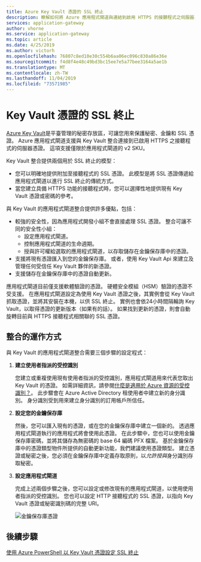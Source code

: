 ```yaml
---
title: Azure Key Vault 憑證的 SSL 終止
description: 瞭解如何將 Azure 應用程式閘道與連結到啟用 HTTPS 的接聽程式之伺服器憑證的 Key Vault 整合。
services: application-gateway
author: vhorne
ms.service: application-gateway
ms.topic: article
ms.date: 4/25/2019
ms.author: victorh
ms.openlocfilehash: 76807c8ed10e30c554b6aa06ec096c830a86e36e
ms.sourcegitcommit: f4d8f4e48c49bd3bc15ee7e5a77bee3164a5ae1b
ms.translationtype: MT
ms.contentlocale: zh-TW
ms.lasthandoff: 11/04/2019
ms.locfileid: "73571985"
---
```

# <a name="ssl-termination-with-key-vault-certificates"></a>Key Vault 憑證的 SSL 終止

[Azure Key Vault](../key-vault/key-vault-overview.md)是平臺管理的秘密存放區，可讓您用來保護秘密、金鑰和 SSL 憑證。 Azure 應用程式閘道支援與 Key Vault 整合連接到已啟用 HTTPS 之接聽程式的伺服器憑證。 這項支援僅限於應用程式閘道的 v2 SKU。

Key Vault 整合提供兩個用於 SSL 終止的模型：

- 您可以明確地提供附加至接聽程式的 SSL 憑證。 此模型是將 SSL 憑證傳遞給應用程式閘道以進行 SSL 終止的傳統方式。
- 當您建立具備 HTTPS 功能的接聽程式時，您可以選擇性地提供現有 Key Vault 憑證或密碼的參考。

與 Key Vault 的應用程式閘道整合提供許多優點，包括：

- 較強的安全性，因為應用程式開發小組不會直接處理 SSL 憑證。 整合可讓不同的安全性小組：
  * 設定應用程式閘道。
  * 控制應用程式閘道的生命週期。
  * 授與許可權給選取的應用程式閘道，以存取儲存在金鑰保存庫中的憑證。
- 支援將現有憑證匯入到您的金鑰保存庫。 或者，使用 Key Vault Api 來建立及管理任何受信任 Key Vault 夥伴的新憑證。
- 支援儲存在金鑰保存庫中的憑證自動更新。

應用程式閘道目前僅支援軟體驗證的憑證。 硬體安全模組（HSM）驗證的憑證不受支援。 在應用程式閘道設定為使用 Key Vault 憑證之後，其實例會從 Key Vault 抓取憑證，並將其安裝在本機，以供 SSL 終止。 實例也會依24小時間隔輪詢 Key Vault，以取得憑證的更新版本（如果有的話）。 如果找到更新的憑證，則會自動旋轉目前與 HTTPS 接聽程式相關聯的 SSL 憑證。

## <a name="how-integration-works"></a>整合的運作方式

與 Key Vault 的應用程式閘道整合需要三個步驟的設定程式：

1. **建立使用者指派的受控識別**

   您建立或重複使用現有使用者指派的受控識別，應用程式閘道用來代表您取出 Key Vault 的憑證。 如需詳細資訊，請參閱[什麼是適用於 Azure 資源的受控識別？](../active-directory/managed-identities-azure-resources/overview.md)。 此步驟會在 Azure Active Directory 租使用者中建立新的身分識別。 身分識別受到用來建立身分識別的訂用帳戶所信任。

1. **設定您的金鑰保存庫**

   然後，您可以匯入現有的憑證，或在您的金鑰保存庫中建立一個新的。 透過應用程式閘道執行的應用程式將會使用此憑證。 在此步驟中，您也可以使用金鑰保存庫密碼，並將其儲存為無密碼的 base 64 編碼 PFX 檔案。 基於金鑰保存庫中的憑證類型物件所提供的自動更新功能，我們建議使用憑證類型。 建立憑證或秘密之後，您必須在金鑰保存庫中定義存取原則，以*允許授與*身分識別存取秘密。

1. **設定應用程式閘道**

   完成上述兩個步驟之後，您可以設定或修改現有的應用程式閘道，以使用使用者指派的受控識別。 您也可以設定 HTTP 接聽程式的 SSL 憑證，以指向 Key Vault 憑證或秘密識別碼的完整 URI。

   ![金鑰保存庫憑證](media/key-vault-certs/ag-kv.png)

## <a name="next-steps"></a>後續步驟

[使用 Azure PowerShell 以 Key Vault 憑證設定 SSL 終止](configure-keyvault-ps.md)
